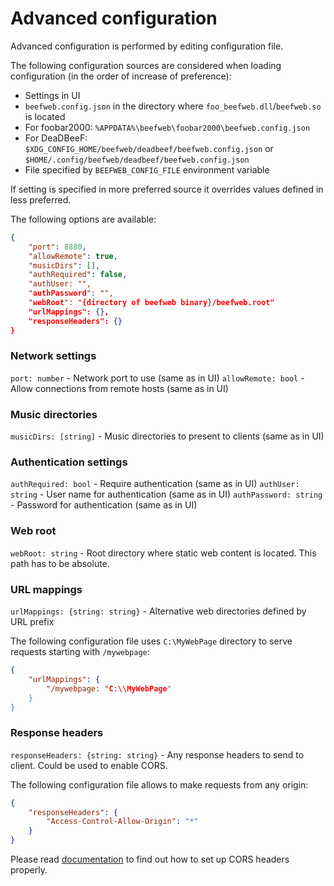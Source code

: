 # Advanced configuration

Advanced configuration is performed by editing configuration file.

The following configuration sources are considered when loading configuration (in the order of increase of preference):

- Settings in UI
- `beefweb.config.json` in the directory where `foo_beefweb.dll`/`beefweb.so` is located
- For foobar2000: `%APPDATA%\beefweb\foobar2000\beefweb.config.json`
- For DeaDBeeF: `$XDG_CONFIG_HOME/beefweb/deadbeef/beefweb.config.json` or `$HOME/.config/beefweb/deadbeef/beefweb.config.json`
- File specified by `BEEFWEB_CONFIG_FILE` environment variable

If setting is specified in more preferred source it overrides values defined in less preferred.

The following options are available:

```json
{
    "port": 8880,
    "allowRemote": true,
    "musicDirs": [],
    "authRequired": false,
    "authUser: "",
    "authPassword": "",
    "webRoot": "{directory of beefweb binary}/beefweb.root"
    "urlMappings": {},
    "responseHeaders": {}
}
```

### Network settings

`port: number` - Network port to use (same as in UI)
`allowRemote: bool` - Allow connections from remote hosts (same as in UI)

### Music directories

`musicDirs: [string]` - Music directories to present to clients (same as in UI)

### Authentication settings

`authRequired: bool` - Require authentication (same as in UI)
`authUser: string` - User name for authentication (same as in UI)
`authPassword: string` - Password for authentication (same as in UI)

### Web root

`webRoot: string` - Root directory where static web content is located. This path has to be absolute.

### URL mappings

`urlMappings: {string: string}` - Alternative web directories defined by URL prefix

The following configuration file uses `C:\MyWebPage` directory to serve requests starting with `/mywebpage`:

```json
{
    "urlMappings": {
        "/mywebpage: "C:\\MyWebPage"
    }
}
```

### Response headers

`responseHeaders: {string: string}` - Any response headers to send to client. Could be used to enable CORS.

The following configuration file allows to make requests from any origin:

```json
{
    "responseHeaders": {
        "Access-Control-Allow-Origin": "*"
    }
}
```

Please read [documentation](https://developer.mozilla.org/en-US/docs/Web/HTTP/CORS) to find out how to set up CORS headers properly.
